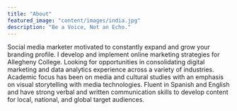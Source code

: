 ```yaml
---
title: "About"
featured_image: "content/images/india.jpg"
description: "Be a Voice, Not an Echo."
---
```

Social media marketer motivated to constantly expand and
grow your branding profile. I develop and implement online
marketing strategies for Allegheny College. Looking for
opportunities in consolidating digital marketing and data
analytics experience across a variety of industries.
Academic focus has been on media and cultural studies with
an emphasis on visual storytelling with media technologies.
Fluent in Spanish and English and have strong verbal and
written communication skills to develop content for local,
national, and global target audiences.
